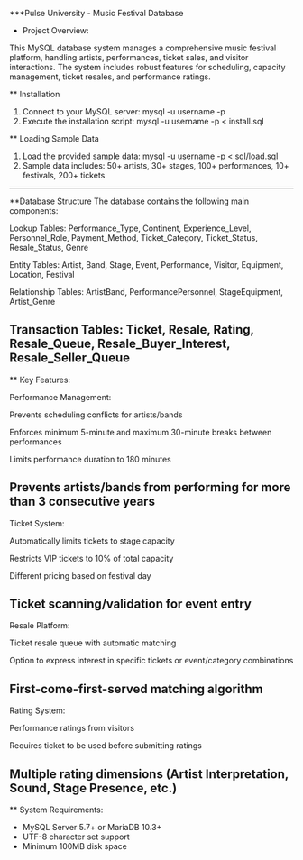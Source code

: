 ***Pulse University - Music Festival Database

- Project Overview:

This MySQL database system manages a comprehensive music festival platform, handling artists, performances, ticket sales, and visitor interactions. The system includes robust features for scheduling, capacity management, ticket resales, and performance ratings.

** Installation
1. Connect to your MySQL server: mysql -u username -p
2. Execute the installation script: mysql -u username -p < install.sql

** Loading Sample Data
1. Load the provided sample data: mysql -u username -p < sql/load.sql
2. Sample data includes:
50+ artists, 30+ stages, 100+ performances, 10+ festivals, 200+ tickets

--------------------------------------------------------------------------------
**Database Structure
The database contains the following main components:

Lookup Tables: Performance_Type, Continent, Experience_Level, Personnel_Role, Payment_Method, Ticket_Category, Ticket_Status, Resale_Status, Genre

Entity Tables: Artist, Band, Stage, Event, Performance, Visitor, Equipment, Location, Festival

Relationship Tables: ArtistBand, PerformancePersonnel, StageEquipment, Artist_Genre

Transaction Tables: Ticket, Resale, Rating, Resale_Queue, Resale_Buyer_Interest, Resale_Seller_Queue
--------------------------------------------------------------------------------

** Key Features:

Performance Management:

Prevents scheduling conflicts for artists/bands

Enforces minimum 5-minute and maximum 30-minute breaks between performances

Limits performance duration to 180 minutes

Prevents artists/bands from performing for more than 3 consecutive years
---------------------------

Ticket System:

Automatically limits tickets to stage capacity

Restricts VIP tickets to 10% of total capacity

Different pricing based on festival day

Ticket scanning/validation for event entry
---------------------------

Resale Platform:

Ticket resale queue with automatic matching

Option to express interest in specific tickets or event/category combinations

First-come-first-served matching algorithm
---------------------------

Rating System:

Performance ratings from visitors

Requires ticket to be used before submitting ratings

Multiple rating dimensions (Artist Interpretation, Sound, Stage Presence, etc.)
--------------------------------------------------------------------------------

** System Requirements:

- MySQL Server 5.7+ or MariaDB 10.3+
- UTF-8 character set support
- Minimum 100MB disk space
